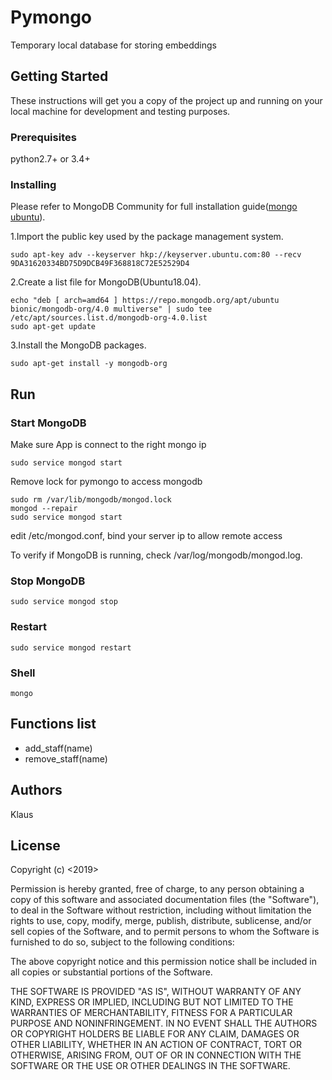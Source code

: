 # Pymongo 

Temporary local database for storing embeddings

## Getting Started

These instructions will get you a copy of the project up and running on your local machine for development and testing purposes.

### Prerequisites

python2.7+ or 3.4+

### Installing

Please refer to MongoDB Community for full installation guide([mongo ubuntu](https://docs.mongodb.com/manual/tutorial/install-mongodb-on-ubuntu/#install-mongodb-community-edition-using-deb-packages)). 

1.Import the public key used by the package management system.

```
sudo apt-key adv --keyserver hkp://keyserver.ubuntu.com:80 --recv 9DA31620334BD75D9DCB49F368818C72E52529D4
```


2.Create a list file for MongoDB(Ubuntu18.04).

```
echo "deb [ arch=amd64 ] https://repo.mongodb.org/apt/ubuntu bionic/mongodb-org/4.0 multiverse" | sudo tee /etc/apt/sources.list.d/mongodb-org-4.0.list
sudo apt-get update
```

3.Install the MongoDB packages.

```
sudo apt-get install -y mongodb-org
```
## Run

### Start MongoDB 

Make sure App is connect to the right mongo ip 

```
sudo service mongod start
```

Remove lock for pymongo to access mongodb
```
sudo rm /var/lib/mongodb/mongod.lock
mongod --repair
sudo service mongod start
```

edit /etc/mongod.conf, bind your server ip to allow remote access

To verify if MongoDB is running, check /var/log/mongodb/mongod.log.

### Stop MongoDB

```
sudo service mongod stop
```

### Restart

```
sudo service mongod restart
```

### Shell

```
mongo
```

## Functions list
- add_staff(name)
- remove_staff(name)

## Authors

Klaus

## License
Copyright (c) <2019> <Sanus Solutions>

Permission is hereby granted, free of charge, to any person obtaining a copy
of this software and associated documentation files (the "Software"), to deal
in the Software without restriction, including without limitation the rights
to use, copy, modify, merge, publish, distribute, sublicense, and/or sell
copies of the Software, and to permit persons to whom the Software is
furnished to do so, subject to the following conditions:

The above copyright notice and this permission notice shall be included in all
copies or substantial portions of the Software.

THE SOFTWARE IS PROVIDED "AS IS", WITHOUT WARRANTY OF ANY KIND, EXPRESS OR
IMPLIED, INCLUDING BUT NOT LIMITED TO THE WARRANTIES OF MERCHANTABILITY,
FITNESS FOR A PARTICULAR PURPOSE AND NONINFRINGEMENT. IN NO EVENT SHALL THE
AUTHORS OR COPYRIGHT HOLDERS BE LIABLE FOR ANY CLAIM, DAMAGES OR OTHER
LIABILITY, WHETHER IN AN ACTION OF CONTRACT, TORT OR OTHERWISE, ARISING FROM,
OUT OF OR IN CONNECTION WITH THE SOFTWARE OR THE USE OR OTHER DEALINGS IN THE
SOFTWARE.